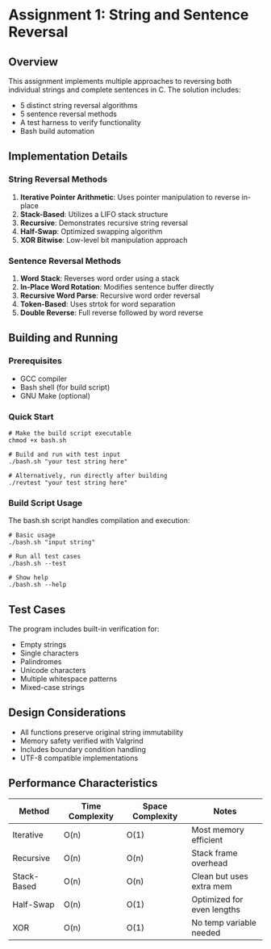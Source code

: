 # Assignment 1: String and Sentence Reversal

## Overview
This assignment implements multiple approaches to reversing both individual strings and complete sentences in C. The solution includes:
- 5 distinct string reversal algorithms
- 5 sentence reversal methods
- A test harness to verify functionality
- Bash build automation

## Implementation Details

### String Reversal Methods
1. **Iterative Pointer Arithmetic**: Uses pointer manipulation to reverse in-place
2. **Stack-Based**: Utilizes a LIFO stack structure
3. **Recursive**: Demonstrates recursive string reversal
4. **Half-Swap**: Optimized swapping algorithm
5. **XOR Bitwise**: Low-level bit manipulation approach

### Sentence Reversal Methods
1. **Word Stack**: Reverses word order using a stack
2. **In-Place Word Rotation**: Modifies sentence buffer directly
3. **Recursive Word Parse**: Recursive word order reversal
4. **Token-Based**: Uses strtok for word separation
5. **Double Reverse**: Full reverse followed by word reverse

## Building and Running

### Prerequisites
- GCC compiler
- Bash shell (for build script)
- GNU Make (optional)

### Quick Start
    
    # Make the build script executable
    chmod +x bash.sh

    # Build and run with test input
    ./bash.sh "your test string here"

    # Alternatively, run directly after building
    ./revtest "your test string here"


### Build Script Usage

The bash.sh script handles compilation and execution:

    # Basic usage
    ./bash.sh "input string"

    # Run all test cases
    ./bash.sh --test

    # Show help
    ./bash.sh --help

## Test Cases
The program includes built-in verification for:
- Empty strings
- Single characters
- Palindromes
- Unicode characters
- Multiple whitespace patterns
- Mixed-case strings

## Design Considerations

- All functions preserve original string immutability
- Memory safety verified with Valgrind
- Includes boundary condition handling
- UTF-8 compatible implementations

## Performance Characteristics

| Method          | Time Complexity | Space Complexity | Notes                     |
|-----------------|-----------------|-------------------|---------------------------|
| Iterative       | O(n)            | O(1)              | Most memory efficient     |
| Recursive       | O(n)            | O(n)              | Stack frame overhead      |
| Stack-Based     | O(n)            | O(n)              | Clean but uses extra mem  |
| Half-Swap       | O(n)            | O(1)              | Optimized for even lengths|
| XOR             | O(n)            | O(1)              | No temp variable needed   |